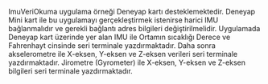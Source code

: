 ImuVeriOkuma uygulama örneği Deneyap kartı desteklemektedir. Deneyap Mini kart ile bu uygulamayı gerçekleştirmek istenirse harici IMU bağlanmalıdır ve gerekli bağlantı adres bilgileri değiştirilmelidir.
Uygulamada Deneyap kart üzerinde yer alan IMU ile Ortamın sıcaklığı Derece ve Fahrenhayt cinsinde seri terminale yazdırmaktadır. Daha sonra akselerometre ile X-eksen, Y-eksen ve Z-eksen verileri seri terminale yazdırmaktadır. Jirometre (Gyrometer) ile X-eksen, Y-eksen ve Z-eksen bilgileri seri terminale yazdırmaktadır.
